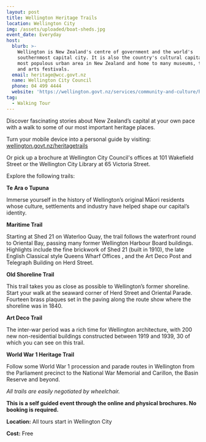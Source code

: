 ```yaml
---
layout: post
title: Wellington Heritage Trails
location: Wellington City
img: /assets/uploaded/boat-sheds.jpg
event_date: Everyday
host:
  blurb: >-
    Wellington is New Zealand's centre of government and the world's
    southernmost capital city. It is also the country's cultural capital, third
    most populous urban area in New Zealand and home to many museums, theatres
    and arts festivals.
  email: heritage@wcc.govt.nz
  name: Wellington City Council
  phone: 04 499 4444
  website: 'https://wellington.govt.nz/services/community-and-culture/heritage'
tag:
  - Walking Tour
---
```

Discover fascinating stories about New Zealand’s capital at your own pace with a walk to some of our most important heritage places.

Turn your mobile device into a personal guide by visiting: [wellington.govt.nz/heritagetrails](https://wellington.govt.nz/recreation/enjoy-the-outdoors/walks-and-walkways/across-the-city/heritage-trails)

Or pick up a brochure at Wellington City Council's offices at 101 Wakefield Street or the Wellington City Library at 65 Victoria Street. 

Explore the following trails: 

**Te Ara o Tupuna**

Immerse yourself in the history of Wellington’s original Māori residents whose culture, settlements and industry have helped shape our capital’s identity.

**Maritime Trail**

Starting at Shed 21 on Waterloo Quay, the trail follows
 the waterfront round to Oriental Bay, passing many former
 Wellington Harbour Board buildings.
 Highlights include the fine brickwork of Shed 21 (built in
 1910), the late English Classical style Queens Wharf Offices
, and the Art Deco Post and Telegraph Building on Herd Street.

**Old Shoreline Trail**

This trail takes you as close as possible to Wellington’s
 former shoreline.
 Start your walk at the seaward corner of Herd Street and
 Oriental Parade. Fourteen brass plaques set in the paving
 along the route show where the shoreline was in 1840.

**Art Deco Trail**

The inter-war period was a rich time for Wellington architecture, with 200 new non-residential buildings constructed between 1919 and 1939, 30 of which you can see on this trail. 

**World War 1 Heritage Trail**

Follow some World War 1 procession and parade routes in Wellington from the Parliament precinct to the National War Memorial and Carillon, the Basin Reserve and beyond.

_All trails are easily negotiated by wheelchair._

**This is a self guided event through the online and physical brochures. No booking is required.**

**Location:** All tours start in Wellington City

**Cost:** Free
